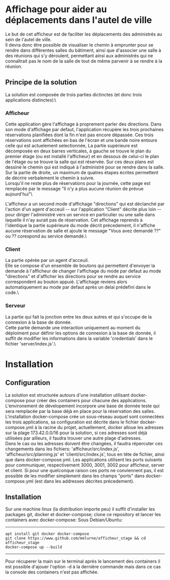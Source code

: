 # Affichage pour aider au déplacements dans l'autel de ville
Le but de cet afficheur est de faciliter les déplacements des administrés au sein de l'autel de ville.\
Il devra donc être possible de visualiser le chemin à emprunter pour se rendre dans différentes salles du bâtiment, ainsi que d'associer une salle à des réunions qui s'y déroulent, permettant ainsi aux administrés qui ne connaîtrait pas le nom de la salle de tout de même parvenir à se rendre à la réunion.

## Principe de la solution
La solution est composée de trois parties dictinctes (et donc trois applications distinctes):\

### Afficheur
Cette application gère l'affichage à proprement parler des directions.
Dans son mode d'affichage par defaut, l'application récupère les trois prochaines réservations planifiées dont la fin n'est pas encore dépassée. Ces trois réservations sont affichées en bas de l'écran et une bande noire entoure celle qui est actuelement selectionnée, La partie supérieure est décomposée en deux barres verticales, à gauche se trouve le plan du premier étage (ou est installé l'afficheur) et en dessous de celui-ci le plan de l'étage ou se trouve la salle qui est réservée. Sur ces deux plans est dessiné le chemin qui est indiqué à l'administré pour se rendre dans la salle. Sur la partie de droite, un maximum de quatres étapes écrites permettent de décrire verbalement le chemin à suivre.\
Lorsqu'il ne reste plus de réservations pour la journée, cette page est remplacée par le message "Il n'y a plus aucune réunion de prévue aujourd'hui"\\

L'afficheur a un second mode d'affichage "directions" qui est déclanché par l'action d'un agent d'acceuil -- sur l'application "Client" décrite plus loin -- pour diriger l'administré vers un service en particulier ou une salle dans laquelle il n'ay aurait pas de réservation. Cet affichage reprends à l'identique la partie supérieure du mode décrit précedement, il n'affiche aucune réservation de salle et ajoute le message "Vous avez demandé ??" ou ?? corespond au service demandé.\

### Client
La partie opérée par un agent d'acceuil.\
Elle se compose d'un ensemble de boutons qui permettent d'envoyer la demande à l'afficheur de changer l'affichage du mode par defaut au mode "directions" et d'afficher les directions pour se rendre au service correspondent au bouton appuié. L'affichage reviens alors automatiquement au mode par defaut après un delai prédefini dans le code.\

### Serveur
La partie qui fait la jonction entre les deux autres et qui s'occupe de la connexion à la base de donnée.\
Cette partie demande une interaction uniquement au moment du déploiment pour définir les options de connexion à la base de donnée, il suffit de modifier les informations dans la variable 'credentials' dans le fichier 'server/index.js'.\


# Installation
## Configuration
La solution est structurée autours d'une installation utilisant docker-compose pour créer des containers pour chacune des applications. L'environement de dévelopement incorpore une base de donnée teste qui sera remplacée par la base déjà en place pour la réservation des salles. L'installation docker-compose crée un sous-réseau auquel sont connectées les trois applications, sa configuration est décrite dans le fichier docker-compose.yml à la racine du projet, actuellement, docker alloue les adresses sur la plage 173.42.0.0/16 pour la solution, si ces adresses sont déjà utilisées par ailleurs, il faudra trouver une autre plage d'adresses. \
Dans le cas ou les adresses doivent être changées, il faudra répercuter ces changements dans les fichiers: 'afficheur/src/index.js', 'afficheur/src/planning.js' et 'client/src/index.js', tous en tête de fichier, ainsi que dans docker-compose.yml. Les applications utilisent les ports suivants pour communiquer, respectivement 3000, 3001, 3002 pour afficheur, server et client. Si pour une quelconque raison ces ports ne conviennent pas, il est possible de les modifier simplement dans les champs "ports" dans docker-compose.yml (est dans les addresses décrites précedement).

## Installation
Sur une machine linux (la distribution importe peu) il suffit d'installer les packages git, docker et docker-compose; clone ce repository et lancer les containers avec docker-compose:
Sous Debian/Ubuntu:
- - -	
	apt install git docker docker-compose
	git clone https://www.github.com/melurne/afficheur_stage && cd afficheur_stage
	docker-compose up --build
- - -
Pour récuperer la main sur le terminal après le lancement des containers il est possible d'ajouer l'option -d à la dernière commande mais dans ce cas la console des containers n'est pas affichée.



